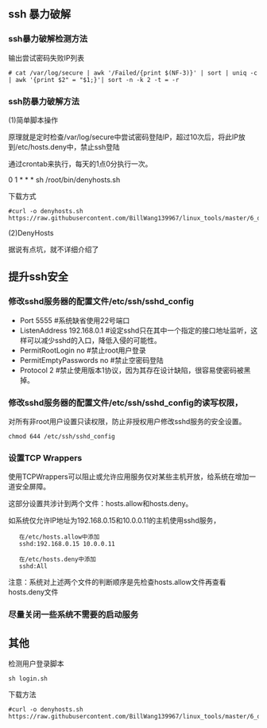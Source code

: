 
## ssh 暴力破解

### ssh暴力破解检测方法

输出尝试密码失败IP列表
```
# cat /var/log/secure | awk '/Failed/{print $(NF-3)}' | sort | uniq -c | awk '{print $2" = "$1;}'| sort -n -k 2 -t = -r
```

### ssh防暴力破解方法

(1)简单脚本操作

原理就是定时检查/var/log/secure中尝试密码登陆IP，超过10次后，将此IP放到/etc/hosts.deny中，禁止ssh登陆

通过crontab来执行，每天的1点0分执行一次。

0 1 * * * sh /root/bin/denyhosts.sh

下载方式
```
#curl -o denyhosts.sh https://raw.githubusercontent.com/BillWang139967/linux_tools/master/6_denyhosts/denyhosts.sh
```

(2)DenyHosts

据说有点坑，就不详细介绍了

## 提升ssh安全

### 修改sshd服务器的配置文件/etc/ssh/sshd_config

* Port 5555  #系统缺省使用22号端口
* ListenAddress 192.168.0.1 #设定sshd只在其中一个指定的接口地址监听，这样可以减少sshd的入口，降低入侵的可能性。
* PermitRootLogin no #禁止root用户登录
* PermitEmptyPasswords no #禁止空密码登陆
* Protocol 2 #禁止使用版本1协议，因为其存在设计缺陷，很容易使密码被黑掉。

### 修改sshd服务器的配置文件/etc/ssh/sshd_config的读写权限，

对所有非root用户设置只读权限，防止非授权用户修改sshd服务的安全设置。
```
chmod 644 /etc/ssh/sshd_config
```
### 设置TCP Wrappers

使用TCPWrappers可以阻止或允许应用服务仅对某些主机开放，给系统在增加一道安全屏障。

这部分设置共涉计到两个文件：hosts.allow和hosts.deny。
   
如系统仅允许IP地址为192.168.0.15和10.0.0.11的主机使用sshd服务，
```
   在/etc/hosts.allow中添加
   sshd:192.168.0.15 10.0.0.11

   在/etc/hosts.deny中添加
   sshd:All
```
注意：系统对上述两个文件的判断顺序是先检查hosts.allow文件再查看hosts.deny文件

### 尽量关闭一些系统不需要的启动服务

## 其他

检测用户登录脚本
```
sh login.sh
```
下载方法
```
#curl -o denyhosts.sh https://raw.githubusercontent.com/BillWang139967/linux_tools/master/6_denyhosts/login.sh
```
